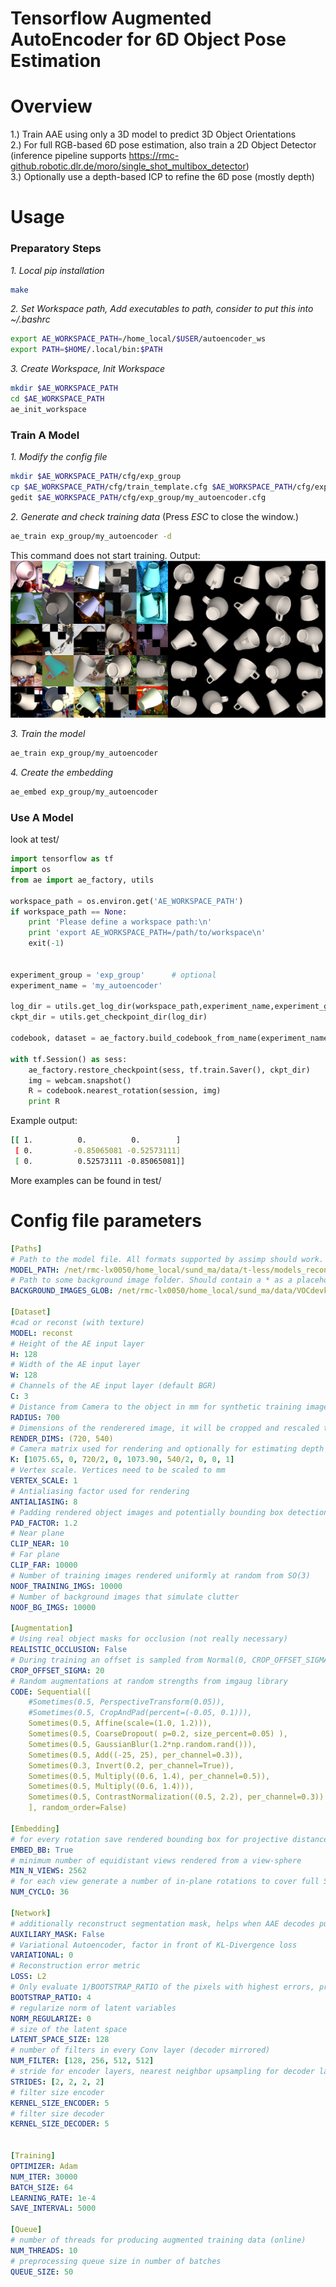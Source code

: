 # Tensorflow Augmented AutoEncoder for 6D Object Pose Estimation

# Overview

1.) Train AAE using only a 3D model to predict 3D Object Orientations \
2.) For full RGB-based 6D pose estimation, also train a 2D Object Detector \
    (inference pipeline supports https://rmc-github.robotic.dlr.de/moro/single_shot_multibox_detector) \
3.) Optionally use a depth-based ICP to refine the 6D pose (mostly depth)

# Usage
### Preparatory Steps
*1. Local pip installation*
```bash
make
```

*2. Set Workspace path, Add executables to path, consider to put this into ~/.bashrc*
```bash
export AE_WORKSPACE_PATH=/home_local/$USER/autoencoder_ws
export PATH=$HOME/.local/bin:$PATH
```

*3. Create Workspace, Init Workspace*
```bash
mkdir $AE_WORKSPACE_PATH
cd $AE_WORKSPACE_PATH
ae_init_workspace
```

### Train A Model

*1. Modify the config file*
```bash
mkdir $AE_WORKSPACE_PATH/cfg/exp_group
cp $AE_WORKSPACE_PATH/cfg/train_template.cfg $AE_WORKSPACE_PATH/cfg/exp_group/my_autoencoder.cfg
gedit $AE_WORKSPACE_PATH/cfg/exp_group/my_autoencoder.cfg
```

*2. Generate and check training data*
(Press *ESC* to close the window.)
```bash
ae_train exp_group/my_autoencoder -d
```
This command does not start training.
Output:
![](docs/example_batch.png)

*3. Train the model*
```bash
ae_train exp_group/my_autoencoder
```

*4. Create the embedding*
```bash
ae_embed exp_group/my_autoencoder
```

### Use A Model

look at test/

```python
import tensorflow as tf
import os
from ae import ae_factory, utils

workspace_path = os.environ.get('AE_WORKSPACE_PATH')
if workspace_path == None:
    print 'Please define a workspace path:\n'
    print 'export AE_WORKSPACE_PATH=/path/to/workspace\n'
    exit(-1)


experiment_group = 'exp_group'      # optional
experiment_name = 'my_autoencoder'

log_dir = utils.get_log_dir(workspace_path,experiment_name,experiment_group)
ckpt_dir = utils.get_checkpoint_dir(log_dir)

codebook, dataset = ae_factory.build_codebook_from_name(experiment_name, experiment_group = experiment_group, return_dataset=True)

with tf.Session() as sess:
    ae_factory.restore_checkpoint(sess, tf.train.Saver(), ckpt_dir)
	img = webcam.snapshot()
    R = codebook.nearest_rotation(session, img)
	print R
```
Example output:
```bash
[[ 1.          0.          0.        ]
 [ 0.         -0.85065081 -0.52573111]
 [ 0.          0.52573111 -0.85065081]]
```
More examples can be found in test/

# Config file parameters
```yaml
[Paths]
# Path to the model file. All formats supported by assimp should work. Tested with ply files.
MODEL_PATH: /net/rmc-lx0050/home_local/sund_ma/data/t-less/models_reconst/obj_05.ply
# Path to some background image folder. Should contain a * as a placeholder for the image name.
BACKGROUND_IMAGES_GLOB: /net/rmc-lx0050/home_local/sund_ma/data/VOCdevkit/VOC2012/JPEGImages/*.jpg

[Dataset]
#cad or reconst (with texture)
MODEL: reconst
# Height of the AE input layer
H: 128
# Width of the AE input layer
W: 128
# Channels of the AE input layer (default BGR)
C: 3
# Distance from Camera to the object in mm for synthetic training images
RADIUS: 700
# Dimensions of the renderered image, it will be cropped and rescaled to H, W later.
RENDER_DIMS: (720, 540)
# Camera matrix used for rendering and optionally for estimating depth from RGB
K: [1075.65, 0, 720/2, 0, 1073.90, 540/2, 0, 0, 1]
# Vertex scale. Vertices need to be scaled to mm
VERTEX_SCALE: 1
# Antialiasing factor used for rendering
ANTIALIASING: 8
# Padding rendered object images and potentially bounding box detections 
PAD_FACTOR: 1.2
# Near plane
CLIP_NEAR: 10
# Far plane
CLIP_FAR: 10000
# Number of training images rendered uniformly at random from SO(3)
NOOF_TRAINING_IMGS: 10000
# Number of background images that simulate clutter
NOOF_BG_IMGS: 10000

[Augmentation]
# Using real object masks for occlusion (not really necessary)
REALISTIC_OCCLUSION: False
# During training an offset is sampled from Normal(0, CROP_OFFSET_SIGMA) and added to the ground truth crop.
CROP_OFFSET_SIGMA: 20
# Random augmentations at random strengths from imgaug library
CODE: Sequential([
    #Sometimes(0.5, PerspectiveTransform(0.05)),
    #Sometimes(0.5, CropAndPad(percent=(-0.05, 0.1))),
    Sometimes(0.5, Affine(scale=(1.0, 1.2))),
    Sometimes(0.5, CoarseDropout( p=0.2, size_percent=0.05) ),
    Sometimes(0.5, GaussianBlur(1.2*np.random.rand())),
    Sometimes(0.5, Add((-25, 25), per_channel=0.3)),
    Sometimes(0.3, Invert(0.2, per_channel=True)),
    Sometimes(0.5, Multiply((0.6, 1.4), per_channel=0.5)),
    Sometimes(0.5, Multiply((0.6, 1.4))),
    Sometimes(0.5, ContrastNormalization((0.5, 2.2), per_channel=0.3))
    ], random_order=False)

[Embedding]
# for every rotation save rendered bounding box for projective distance estimation (RGB)
EMBED_BB: True
# minimum number of equidistant views rendered from a view-sphere
MIN_N_VIEWS: 2562
# for each view generate a number of in-plane rotations to cover full SO(3)
NUM_CYCLO: 36

[Network]
# additionally reconstruct segmentation mask, helps when AAE decodes pure blackness
AUXILIARY_MASK: False
# Variational Autoencoder, factor in front of KL-Divergence loss
VARIATIONAL: 0
# Reconstruction error metric
LOSS: L2
# Only evaluate 1/BOOTSTRAP_RATIO of the pixels with highest errors, produces sharper edges
BOOTSTRAP_RATIO: 4
# regularize norm of latent variables
NORM_REGULARIZE: 0
# size of the latent space
LATENT_SPACE_SIZE: 128
# number of filters in every Conv layer (decoder mirrored)
NUM_FILTER: [128, 256, 512, 512]
# stride for encoder layers, nearest neighbor upsampling for decoder layers
STRIDES: [2, 2, 2, 2]
# filter size encoder
KERNEL_SIZE_ENCODER: 5
# filter size decoder
KERNEL_SIZE_DECODER: 5


[Training]
OPTIMIZER: Adam
NUM_ITER: 30000
BATCH_SIZE: 64
LEARNING_RATE: 1e-4
SAVE_INTERVAL: 5000

[Queue]
# number of threads for producing augmented training data (online)
NUM_THREADS: 10
# preprocessing queue size in number of batches
QUEUE_SIZE: 50